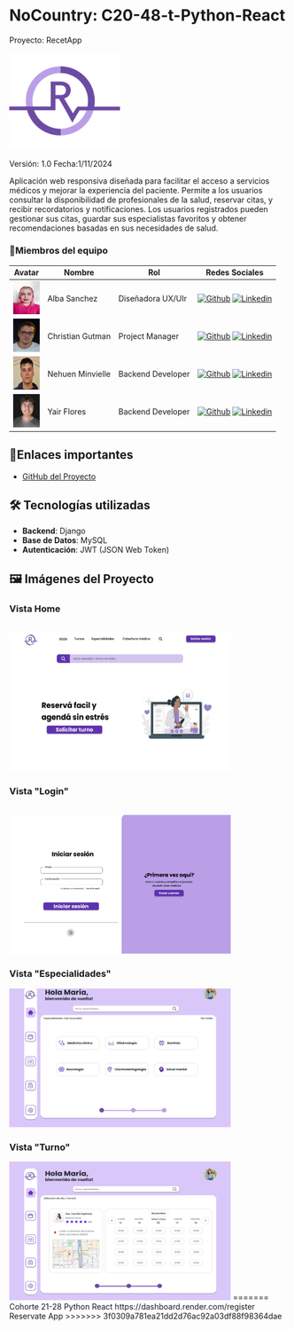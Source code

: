 # NoCountry: C20-48-t-Python-React

Proyecto: RecetApp

<img src="tools/assets/logo-reservapp.svg" alt="Loguito" width="200"/>


Versión: 1.0
Fecha:1/11/2024

Aplicación web responsiva diseñada para facilitar el acceso a servicios médicos y mejorar la experiencia del paciente. Permite a los usuarios consultar la disponibilidad de profesionales de la salud, reservar citas, y recibir recordatorios y notificaciones. Los usuarios registrados pueden gestionar sus citas, guardar sus especialistas favoritos y obtener recomendaciones basadas en sus necesidades de salud.

<h3>👥Miembros del equipo</h3>

| Avatar                                                                                                                                                       | Nombre               | Rol                                    | Redes Sociales                                                                                                                                                                                    |
| ------------------------------------------------------------------------------------------------------------------------------------------------------------ | -------------------- | -------------------------------------- | ------------------------------------------------------------------------------------------------------------------------------------------------------------------------------------------------- |
| <img width="48" height="60" src="tools/assets/Alba.jpg" alt="Alba Sanchez" /> | Alba Sanchez | Diseñadora UX/UIr | [![Github](https://skillicons.dev/icons?i=github)](https://github.com/JuanManuelSanjurjo) [![Linkedin](https://skillicons.dev/icons?i=linkedin)](https://www.linkedin.com/in/albajsanchez/) |
| <img width="48" height="60" src="tools/assets/Chris.jpg" alt="Christian Gutman" />         | Christian Gutman        | Project Manager                    | [![Github](https://skillicons.dev/icons?i=github)](https://github.com/ChristianGutman) [![Linkedin](https://skillicons.dev/icons?i=linkedin)](https://www.linkedin.com/)                                   |
| <img width="48" height="60" src="tools/assets/Nehuen.jpg" alt="Nehuen Minvielleo" />           | Nehuen Minvielle        | Backend Developer                 | [![Github](https://skillicons.dev/icons?i=github)](https://github.com/nehuenminvielle) [![Linkedin](https://skillicons.dev/icons?i=linkedin)](https://www.linkedin.com/in/nehuen-minvielle-887a9a236/)                 |
| <img width="48" height="60" src="tools/assets/Yayo.jpg" alt="Yair Flores" />           | Yair Flores       | Backend Developer                                   | [![Github](https://skillicons.dev/icons?i=github)](https://github.com/Drekon-hub) [![Linkedin](https://skillicons.dev/icons?i=linkedin)](https://www.linkedin.com/in/yair-flores-2b0317237/)                       |


## 🔗Enlaces importantes
<!--- [Documentación del Proyecto](https://drive.google.com/drive/folders/1bE1Dbx32OKSVn7xdsioF0N5PbGLC9vTf?hl=es)-->
- [GitHub del Proyecto](https://github.com/No-Country-simulation/c21-28-python-react-oct2024)

## 🛠️ Tecnologías utilizadas

- **Backend**: Django
- **Base de Datos**: MySQL
- **Autenticación**: JWT (JSON Web Token)

## 🖼️ Imágenes del Proyecto

<h3>Vista Home</h3>
<br>
<img width="400" height= "250" src="tools/assets/home.png" alt="Recetapp" />
<br>
<h3>Vista "Login"</h3>
<br>
<img width="400" height= "250" src="tools/assets/login.png" alt="vista segundaria Recetapp" />
<br>
<h3>Vista "Especialidades"</h3>
<img width="400" height= "250" src="tools/assets/especialidades.png" alt="vista segundaria Recetapp" />
<br>
<h3>Vista "Turno"</h3>
<img width="400" height= "250" src="tools/assets/turno.png" alt="vista segundaria Recetapp" />
=======
Cohorte 21-28 Python React
https://dashboard.render.com/register
Reservate App
>>>>>>> 3f0309a781ea21dd2d76ac92a03df88f98364dae
